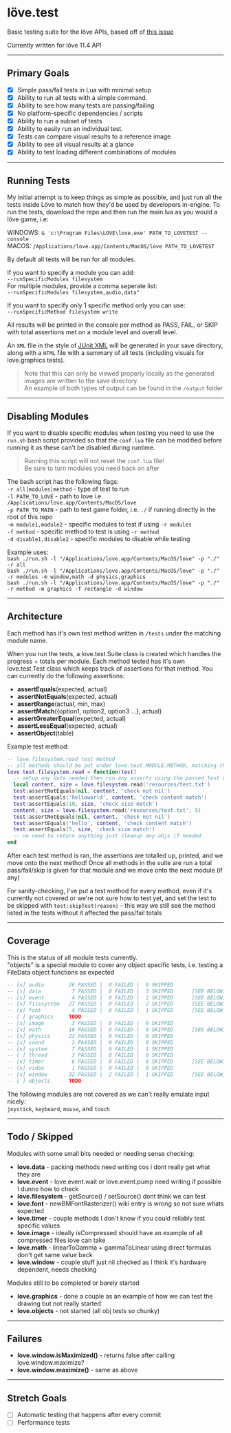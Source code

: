 # löve.test
Basic testing suite for the löve APIs, based off of [this issue](https://github.com/love2d/love/issues/1745)

Currently written for löve 11.4 API

---

## Primary Goals
- [x] Simple pass/fail tests in Lua with minimal setup 
- [x] Ability to run all tests with a simple command.
- [x] Ability to see how many tests are passing/failing
- [x] No platform-specific dependencies / scripts
- [x] Ability to run a subset of tests
- [x] Ability to easily run an individual test.
- [x] Tests can compare visual results to a reference image
- [x] Ability to see all visual results at a glance
- [x] Ability to test loading different combinations of modules

---

## Running Tests
My initial attempt is to keep things as simple as possible, and just run all the tests inside Löve to match how they'd be used by developers in-engine.
To run the tests, download the repo and then run the main.lua as you would a löve game, i.e:

WINDOWS: `& 'c:\Program Files\LOVE\love.exe' PATH_TO_LOVETEST --console`  
MACOS: `/Applications/love.app/Contents/MacOS/love PATH_TO_LOVETEST`

By default all tests will be run for all modules.  

If you want to specify a module you can add:  
`--runSpecificModules filesystem`  
For multiple modules, provide a comma seperate list:  
`--runSpecificModules filesystem,audio,data"`

If you want to specify only 1 specific method only you can use:  
`--runSpecificMethod filesystem write`

All results will be printed in the console per method as PASS, FAIL, or SKIP with total assertions met on a module level and overall level.  

An `XML` file in the style of [JUnit XML](https://www.ibm.com/docs/en/developer-for-zos/14.1?topic=formats-junit-xml-format) will be generated in your save directory, along with a `HTML` file with a summary of all tests (including visuals for love.graphics tests). 
> Note that this can only be viewed properly locally as the generated images are written to the save directory.   
> An example of both types of output can be found in the `/output` folder

---

## Disabling Modules
If you want to disable specific modules when testing you need to use the `run.sh` bash script provided so that the `conf.lua` file can be modified before running it as these can't be disabled during runtime.  
> Running this script will not reset the `conf.lua` file!  
> Be sure to turn modules you need back on after

The bash script has the following flags:  
`-r all|modules|method` - type of test to run  
`-l PATH_TO_LOVE` - path to love i.e. `/Applications/love.app/Contents/MacOS/love`  
`-p PATH_TO_MAIN` - path to test game folder, i.e. `./` if running directly in the root of this repo  
`-m module1,module2` - specific modules to test if using `-r modules`  
`-f method` - specific method to test is using `-r method`  
`-d disable1,disable2` - specific modules to disable while testing  

Example uses:  
`bash ./run.sh -l "/Applications/love.app/Contents/MacOS/love" -p "./" -r all`  
`bash ./run.sh -l "/Applications/love.app/Contents/MacOS/love" -p "./" -r modules -m window,math -d physics,graphics`  
`bash ./run.sh -l "/Applications/love.app/Contents/MacOS/love" -p "./" -r method -m graphics -f rectangle -d window`

---

## Architecture
Each method has it's own test method written in `/tests` under the matching module name.

When you run the tests, a love.test.Suite class is created which handles the progress + totals per module. Each method tested has it's own love.test.Test class which keeps track of assertions for that method. You can currently do the following assertions:
- **assertEquals**(expected, actual)
- **assertNotEquals**(expected, actual)
- **assertRange**(actual, min, max)
- **assertMatch**({option1, option2, option3 ...}, actual) 
- **assertGreaterEqual**(expected, actual)
- **assertLessEqual**(expected, actual)
- **assertObject**(table)

Example test method:
```lua
-- love.filesystem.read test method
-- all methods should be put under love.test.MODULE.METHOD, matching the API
love.test.filesystem.read = function(test)
  -- setup any data needed then run any asserts using the passed test object
  local content, size = love.filesystem.read('resources/test.txt')
  test:assertNotEquals(nil, content, 'check not nil')
  test:assertEquals('helloworld', content, 'check content match')
  test:assertEquals(10, size, 'check size match')
  content, size = love.filesystem.read('resources/test.txt', 5)
  test:assertNotEquals(nil, content, 'check not nil')
  test:assertEquals('hello', content, 'check content match')
  test:assertEquals(5, size, 'check size match')
  -- no need to return anything just cleanup any objs if needed
end
```

After each test method is ran, the assertions are totalled up, printed, and we move onto the next method! Once all methods in the suite are run a total pass/fail/skip is given for that module and we move onto the next module (if any)

For sanity-checking, I've put a test method for every method, even if it's currently not covered or we're not sure how to test yet, and set the test to be skipped with `test:skipTest(reason)` - this way we still see the method listed in the tests without it affected the pass/fail totals

---

## Coverage
This is the status of all module tests currently.  
"objects" is a special module to cover any object specific tests, i.e. testing a FileData object functions as expected
```lua
-- [x] audio        26 PASSED |  0 FAILED |  0 SKIPPED
-- [x] data          7 PASSED |  0 FAILED |  3 SKIPPED      [SEE BELOW]
-- [x] event         4 PASSED |  0 FAILED |  2 SKIPPED      [SEE BELOW]
-- [x] filesystem   27 PASSED |  0 FAILED |  2 SKIPPED      [SEE BELOW]
-- [x] font          4 PASSED |  0 FAILED |  1 SKIPPED      [SEE BELOW]
-- [ ] graphics     TODO
-- [x] image         3 PASSED |  0 FAILED |  0 SKIPPED
-- [x] math         16 PASSED |  0 FAILED |  0 SKIPPED      [SEE BELOW]
-- [x] physics      22 PASSED |  0 FAILED |  0 SKIPPED
-- [x] sound         2 PASSED |  0 FAILED |  0 SKIPPED
-- [x] system        7 PASSED |  0 FAILED |  1 SKIPPED
-- [ ] thread        3 PASSED |  0 FAILED |  0 SKIPPED
-- [x] timer         6 PASSED |  0 FAILED |  0 SKIPPED      [SEE BELOW]
-- [x] video         1 PASSED |  0 FAILED |  0 SKIPPED
-- [x] window       32 PASSED |  2 FAILED |  1 SKIPPED      [SEE BELOW]
-- [ ] objects      TODO
```

The following modules are not covered as we can't really emulate input nicely:  
`joystick`, `keyboard`, `mouse`, and `touch`

---

## Todo / Skipped
Modules with some small bits needed or needing sense checking:
- **love.data** - packing methods need writing cos i dont really get what they are
- **love.event** - love.event.wait or love.event.pump need writing if possible I dunno how to check
- **love.filesystem** - getSource() / setSource() dont think we can test
- **love.font** - newBMFontRasterizer() wiki entry is wrong so not sure whats expected
- **love.timer** - couple methods I don't know if you could reliably test specific values
- **love.image** - ideally isCompressed should have an example of all compressed files love can take
- **love.math** - linearToGamma + gammaToLinear using direct formulas don't get same value back
- **love.window** - couple stuff just nil checked as I think it's hardware dependent, needs checking

Modules still to be completed or barely started
- **love.graphics** - done a couple as an example of how we can test the drawing but not really started
- **love.objects** - not started (all obj tests so chunky)

---

## Failures
- **love.window.isMaximized()** - returns false after calling love.window.maximize?
- **love.window.maximize()** - same as above

---

## Stretch Goals
- [ ] Automatic testing that happens after every commit
- [ ] Performance tests
